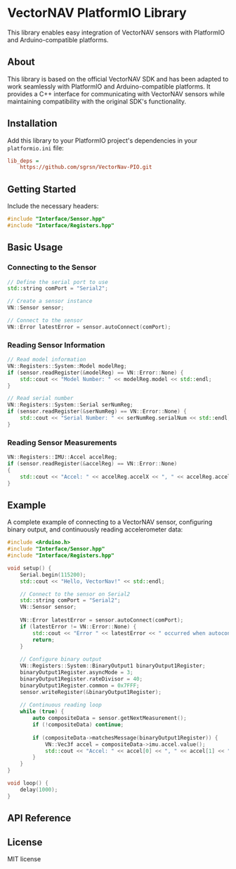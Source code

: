 # VectorNAV PlatformIO Library

This library enables easy integration of VectorNAV sensors with PlatformIO and Arduino-compatible platforms. 
## About
This library is based on the official VectorNAV SDK and has been adapted to work seamlessly with PlatformIO and Arduino-compatible platforms. It provides a C++ interface for communicating with VectorNAV sensors while maintaining compatibility with the original SDK's functionality.

## Installation

Add this library to your PlatformIO project's dependencies in your `platformio.ini` file:

```ini
lib_deps =
    https://github.com/sgrsn/VectorNav-PIO.git
```

## Getting Started

Include the necessary headers:

```cpp
#include "Interface/Sensor.hpp"
#include "Interface/Registers.hpp"
```

## Basic Usage

### Connecting to the Sensor

```cpp
// Define the serial port to use
std::string comPort = "Serial2";

// Create a sensor instance
VN::Sensor sensor;

// Connect to the sensor
VN::Error latestError = sensor.autoConnect(comPort);
```

### Reading Sensor Information

```cpp
// Read model information
VN::Registers::System::Model modelReg;
if (sensor.readRegister(&modelReg) == VN::Error::None) {
    std::cout << "Model Number: " << modelReg.model << std::endl;
}

// Read serial number
VN::Registers::System::Serial serNumReg;
if (sensor.readRegister(&serNumReg) == VN::Error::None) {
    std::cout << "Serial Number: " << serNumReg.serialNum << std::endl;
}
```

### Reading Sensor Measurements

```cpp
VN::Registers::IMU::Accel accelReg;
if (sensor.readRegister(&accelReg) == VN::Error::None)
{
    std::cout << "Accel: " << accelReg.accelX << ", " << accelReg.accelY << ", " << accelReg.accelZ << std::endl;
}
```

## Example

A complete example of connecting to a VectorNAV sensor, configuring binary output, and continuously reading accelerometer data:

```cpp
#include <Arduino.h>
#include "Interface/Sensor.hpp"
#include "Interface/Registers.hpp"

void setup() {
    Serial.begin(115200);
    std::cout << "Hello, VectorNav!" << std::endl;

    // Connect to the sensor on Serial2
    std::string comPort = "Serial2";
    VN::Sensor sensor;
    
    VN::Error latestError = sensor.autoConnect(comPort);
    if (latestError != VN::Error::None) {
        std::cout << "Error " << latestError << " occurred when autoconnecting." << std::endl;
        return;
    }
    
    // Configure binary output
    VN::Registers::System::BinaryOutput1 binaryOutput1Register;
    binaryOutput1Register.asyncMode = 3;
    binaryOutput1Register.rateDivisor = 40;
    binaryOutput1Register.common = 0x7FFF;
    sensor.writeRegister(&binaryOutput1Register);
    
    // Continuous reading loop
    while (true) {
        auto compositeData = sensor.getNextMeasurement();
        if (!compositeData) continue;
        
        if (compositeData->matchesMessage(binaryOutput1Register)) {
            VN::Vec3f accel = compositeData->imu.accel.value();
            std::cout << "Accel: " << accel[0] << ", " << accel[1] << ", " << accel[2] << std::endl;
        }
    }
}

void loop() {
    delay(1000);
}
```

## API Reference

## License

MIT license